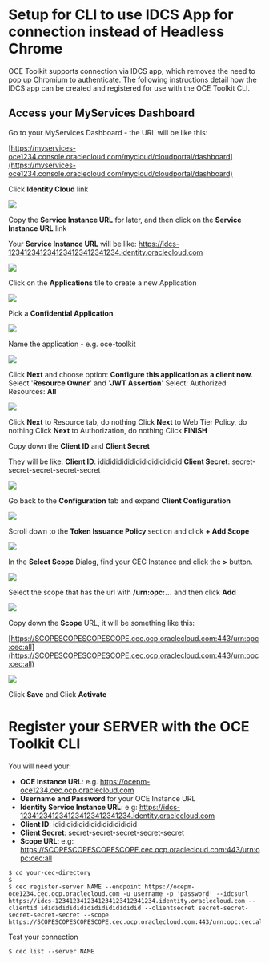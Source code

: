 # Setup for CLI to use IDCS App for connection instead of Headless Chrome
OCE Toolkit supports connection via IDCS app, which removes the need to pop up Chromium to authenticate.
The following instructions detail how the IDCS app can be created and registered for use with the OCE Toolkit CLI.

## Access your MyServices Dashboard
Go to your MyServices Dashboard - the URL will be like this:

[https://myservices-oce1234.console.oraclecloud.com/mycloud/cloudportal/dashboard](https://myservices-oce1234.console.oraclecloud.com/mycloud/cloudportal/dashboard)  

Click **Identity Cloud** link

![](images/IDCS-ic.png)

Copy the **Service Instance URL** for later, and then click on the **Service Instance URL** link

Your **Service Instance URL** will be like: https://idcs-1234123412341234123412341234.identity.oraclecloud.com

![](images/IDCS-si.png)

Click on the **Applications** tile to create a new Application

![](images/IDCS-at.png)

Pick a **Confidential Application**

![](images/IDCS-ca.png)

Name the application - e.g. oce-toolkit

![](images/IDCS-an.png)

Click **Next** and choose option: **Configure this application as a client now**.  Select '**Resource Owner**' and '**JWT Assertion**'
Select: Authorized Resources:  **All**

![](images/IDCS-cl.png)

Click **Next** to Resource tab, do nothing
Click **Next** to Web Tier Policy, do nothing
Click **Next** to Authorization, do nothing
Click **FINISH**

Copy down the **Client ID** and **Client Secret**

They will be like:
**Client ID**: idididididididididididididid
**Client Secret**: secret-secret-secret-secret-secret

![](images/IDCS-cs.png)

Go back to the **Configuration** tab and expand **Client Configuration**

![](images/IDCS-ct.png)

Scroll down to the **Token Issuance Policy** section and click **+ Add Scope**

![](images/IDCS-as.png)

In the **Select Scope** Dialog, find your CEC Instance and click the **>** button.

![](images/IDCS-ss.png)

Select the scope that has the url with **/urn:opc:...** and then click **Add**

![](images/IDCS-au.png)

Copy down the **Scope** URL, it will be something like this:

[https://SCOPESCOPESCOPESCOPE.cec.ocp.oraclecloud.com:443/urn:opc:cec:all](https://SCOPESCOPESCOPESCOPE.cec.ocp.oraclecloud.com:443/urn:opc:cec:all)

![](images/IDCS-cc.png)

Click **Save** and Click **Activate**

# Register your SERVER with the OCE Toolkit CLI

You will need your:

* **OCE Instance URL**: e.g. https://ocepm-oce1234.cec.ocp.oraclecloud.com
* **Username and Password** for your OCE Instance URL
* **Identity Service Instance URL**: e.g: https://idcs-1234123412341234123412341234.identity.oraclecloud.com
* **Client ID**: idididididididididididididid
* **Client Secret**: secret-secret-secret-secret-secret
* **Scope URL**:  e.g: https://SCOPESCOPESCOPESCOPE.cec.ocp.oraclecloud.com:443/urn:opc:cec:all

```
$ cd your-cec-directory
$
$ cec register-server NAME --endpoint https://ocepm-oce1234.cec.ocp.oraclecloud.com -u username -p 'password' --idcsurl https://idcs-1234123412341234123412341234.identity.oraclecloud.com --clientid idididididididididididididid --clientsecret secret-secret-secret-secret-secret --scope https://SCOPESCOPESCOPESCOPE.cec.ocp.oraclecloud.com:443/urn:opc:cec:all
```


Test your connection

```
$ cec list --server NAME
``` 
